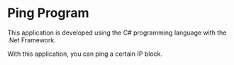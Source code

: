 # Ping Program
This application is developed using the C# programming language with the .Net Framework.

With this application, you can ping a certain IP block.
